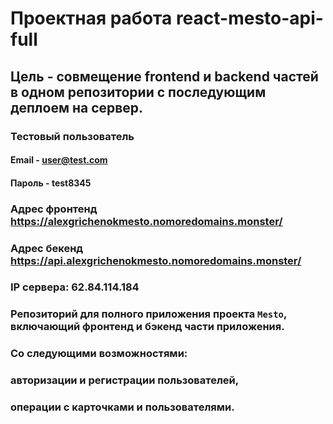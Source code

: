# Проектная работа react-mesto-api-full
## Цель - совмещение frontend и backend частей в одном репозитории с последующим деплоем на сервер.

### Тестовый пользователь
#### Email - user@test.com
#### Пароль - test8345

### Адрес фронтенд https://alexgrichenokmesto.nomoredomains.monster/
### Адрес бекенд https://api.alexgrichenokmesto.nomoredomains.monster/
### IP сервера: 62.84.114.184

### Репозиторий для полного приложения проекта `Mesto`, включающий фронтенд и бэкенд части приложения.
### Со следующими возможностями: 
### авторизации и регистрации пользователей, 
### операции с карточками и пользователями.


